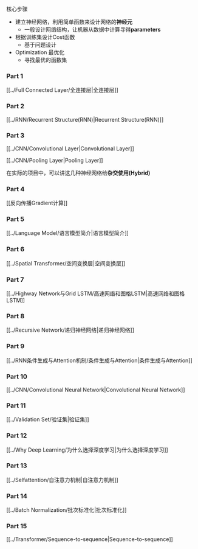 核心步骤
* 建立神经网络，利用简单函数来设计网络的**神经元**
	* 一般设计网络结构，让机器从数据中计算寻得**parameters**
* 根据训练集设计Cost函数
	* 基于问题设计
* Optimization 最优化
	* 寻找最优的函数集

### Part 1
[[../Full Connected Layer/全连接层|全连接层]]

### Part 2
[[../RNN/Recurrent Structure(RNN)|Recurrent Structure(RNN)]]

### Part 3
[[../CNN/Convolutional Layer|Convolutional Layer]]

[[../CNN/Pooling Layer|Pooling Layer]]

在实际的项目中，可以讲这几种神经网络给**杂交使用(Hybrid)**

### Part 4
[[反向传播Gradient计算]]

### Part 5
[[../Language Model/语言模型简介|语言模型简介]]

### Part 6
[[../Spatial Transformer/空间变换层|空间变换层]]

### Part 7
[[../Highway Network与Grid LSTM/高速网络和图格LSTM|高速网络和图格LSTM]]

### Part 8
[[../Recursive Network/递归神经网络|递归神经网络]]

### Part 9
[[../RNN条件生成与Attention机制/条件生成与Attention|条件生成与Attention]]

### Part 10
[[../CNN/Convolutional Neural Network|Convolutional Neural Network]]

### Part 11
[[../Validation Set/验证集|验证集]]

### Part 12
[[../Why Deep Learning/为什么选择深度学习|为什么选择深度学习]]

### Part 13
[[../Selfattention/自注意力机制|自注意力机制]]

### Part 14
[[../Batch Normalization/批次标准化|批次标准化]]

### Part 15
[[../Transformer/Sequence-to-sequence|Sequence-to-sequence]]

